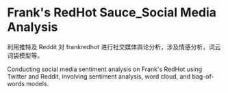 # Frank's RedHot Sauce_Social Media Analysis

利用推特及 Reddit 对 frankredhot 进行社交媒体舆论分析，涉及情感分析，词云词袋模型等。

Conducting social media sentiment analysis on Frank's RedHot using Twitter and Reddit, involving sentiment analysis, word cloud, and bag-of-words models.
